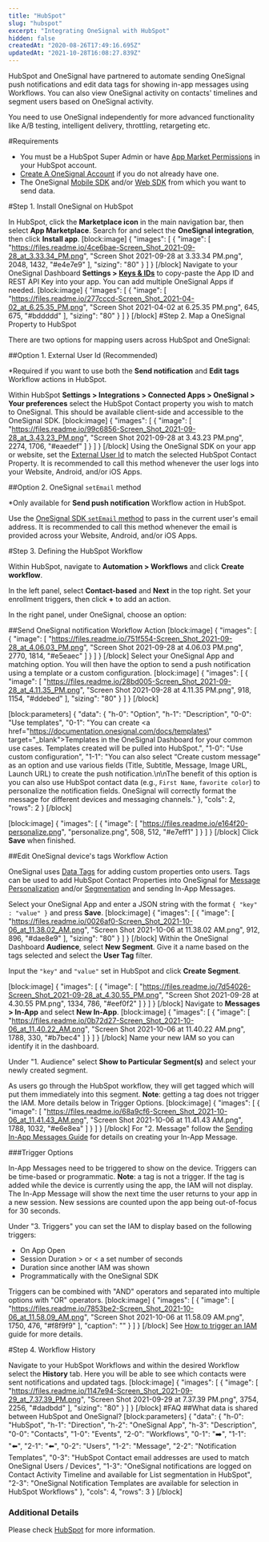 ```yaml
---
title: "HubSpot"
slug: "hubspot"
excerpt: "Integrating OneSignal with HubSpot"
hidden: false
createdAt: "2020-08-26T17:49:16.695Z"
updatedAt: "2021-10-28T16:08:27.839Z"
---
```

HubSpot and OneSignal have partnered to automate sending OneSignal push notifications and edit data tags for showing in-app messages using Workflows. You can also view OneSignal activity on contacts' timelines and segment users based on OneSignal activity.

You need to use OneSignal independently for more advanced functionality like A/B testing, intelligent delivery, throttling, retargeting etc.

#Requirements
* You must be a HubSpot Super Admin or have <a href="https://knowledge.hubspot.com/settings/hubspot-user-permissions-guide#admin" target="_blank">App Market Permissions</a> in your HubSpot account.
* [Create A OneSignal Account](https://onesignal.com) if you do not already have one.
* The OneSignal [Mobile SDK](doc:mobile-sdk-setup) and/or [Web SDK](doc:web-push-quickstart) from which you want to send data.

#Step 1. Install OneSignal on HubSpot

In HubSpot, click the **Marketplace icon** in the main navigation bar, then select **App Marketplace**. Search for and select the **OneSignal integration**, then click **Install app**.
[block:image]
{
  "images": [
    {
      "image": [
        "https://files.readme.io/4ce6bae-Screen_Shot_2021-09-28_at_3.33.34_PM.png",
        "Screen Shot 2021-09-28 at 3.33.34 PM.png",
        2048,
        1432,
        "#e4e7e9"
      ],
      "sizing": "80"
    }
  ]
}
[/block]
Navigate to your OneSignal Dashboard **Settings > <a href="doc:accounts-and-keys" target="_blank">Keys & IDs</a>** to copy-paste the App ID and REST API Key into your app. You can add multiple OneSignal Apps if needed.
[block:image]
{
  "images": [
    {
      "image": [
        "https://files.readme.io/277cccd-Screen_Shot_2021-04-02_at_6.25.35_PM.png",
        "Screen Shot 2021-04-02 at 6.25.35 PM.png",
        645,
        675,
        "#bddddd"
      ],
      "sizing": "80"
    }
  ]
}
[/block]
#Step 2. Map a OneSignal Property to HubSpot

There are two options for mapping users across HubSpot and OneSignal:

##Option 1. External User Id (Recommended)

*Required if you want to use both the **Send notification** and **Edit tags** Workflow actions in HubSpot.

Within HubSpot **Settings > Integrations > Connected Apps > OneSignal > Your preferences** select the HubSpot Contact property you wish to match to OneSignal. This should be available client-side and accessible to the OneSignal SDK.
[block:image]
{
  "images": [
    {
      "image": [
        "https://files.readme.io/99c6856-Screen_Shot_2021-09-28_at_3.43.23_PM.png",
        "Screen Shot 2021-09-28 at 3.43.23 PM.png",
        2274,
        1706,
        "#eaedef"
      ]
    }
  ]
}
[/block]
Using the OneSignal SDK on your app or website, set the [External User Id](doc:external-user-ids) to match the selected HubSpot Contact Property. It is recommended to call this method whenever the user logs into your Website, Android, and/or iOS Apps.

##Option 2. OneSignal `setEmail` method

*Only available for **Send push notification** Workflow action in HubSpot.

Use the <a href="doc:email-sdk-methods" target="_blank">OneSignal SDK `setEmail` method</a> to pass in the current user's email address. It is recommended to call this method whenever the email is provided across your Website, Android, and/or iOS Apps.

#Step 3. Defining the HubSpot Workflow

Within HubSpot, navigate to **Automation > Workflows** and click **Create workflow**.

In the left panel, select **Contact-based** and **Next** in the top right.
Set your enrollment triggers, then click **+** to add an action.

In the right panel, under OneSignal, choose an option:

##Send OneSignal notification Workflow Action
[block:image]
{
  "images": [
    {
      "image": [
        "https://files.readme.io/751f554-Screen_Shot_2021-09-28_at_4.06.03_PM.png",
        "Screen Shot 2021-09-28 at 4.06.03 PM.png",
        2770,
        1814,
        "#e5eaec"
      ]
    }
  ]
}
[/block]
Select your OneSignal App and matching option. You will then have the option to send a push notification using a template or a custom configuration.
[block:image]
{
  "images": [
    {
      "image": [
        "https://files.readme.io/28bd005-Screen_Shot_2021-09-28_at_4.11.35_PM.png",
        "Screen Shot 2021-09-28 at 4.11.35 PM.png",
        918,
        1154,
        "#ddebed"
      ],
      "sizing": "80"
    }
  ]
}
[/block]

[block:parameters]
{
  "data": {
    "h-0": "Option",
    "h-1": "Description",
    "0-0": "Use templates",
    "0-1": "You can create <a href=\"https://documentation.onesignal.com/docs/templates\" target=\"_blank\">Templates</a> in the OneSignal Dashboard for your common use cases. Templates created will be pulled into HubSpot.",
    "1-0": "Use custom configuration",
    "1-1": "You can also select “Create custom message” as an option and use various fields (Title, Subtitle, Message, Image URL, Launch URL) to create the push notification.\n\nThe benefit of this option is you can also use HubSpot contact data (e.g., `First Name`, `favorite color`) to personalize the notification fields. OneSignal will correctly format the message for different devices and messaging channels."
  },
  "cols": 2,
  "rows": 2
}
[/block]

[block:image]
{
  "images": [
    {
      "image": [
        "https://files.readme.io/e164f20-personalize.png",
        "personalize.png",
        508,
        512,
        "#e7eff1"
      ]
    }
  ]
}
[/block]
Click **Save** when finished.

##Edit OneSignal device's tags Workflow Action

OneSignal uses <a href="doc:add-user-data-tags" target="_blank">Data Tags</a> for adding custom properties onto users. Tags can be used to add HubSpot Contact Properties into OneSignal for <a href="doc:personalization" target="_blank">Message Personalization</a> and/or <a href="doc:segmentation" target="_blank">Segmentation</a> and sending In-App Messages.

Select your OneSignal App and enter a JSON string with the format `{ "key" : "value" }` and press **Save**.
[block:image]
{
  "images": [
    {
      "image": [
        "https://files.readme.io/0026af0-Screen_Shot_2021-10-06_at_11.38.02_AM.png",
        "Screen Shot 2021-10-06 at 11.38.02 AM.png",
        912,
        896,
        "#dae8e9"
      ],
      "sizing": "80"
    }
  ]
}
[/block]
Within the OneSignal Dashboard **Audience**, select **New Segment**. Give it a name based on the tags selected and select the **User Tag** filter.

Input the `"key"` and `"value"` set in HubSpot and click **Create Segment**.

[block:image]
{
  "images": [
    {
      "image": [
        "https://files.readme.io/7d54026-Screen_Shot_2021-09-28_at_4.30.55_PM.png",
        "Screen Shot 2021-09-28 at 4.30.55 PM.png",
        1334,
        786,
        "#eef0f2"
      ]
    }
  ]
}
[/block]
Navigate to **Messages > In-App** and select **New In-App**.
[block:image]
{
  "images": [
    {
      "image": [
        "https://files.readme.io/0b72d27-Screen_Shot_2021-10-06_at_11.40.22_AM.png",
        "Screen Shot 2021-10-06 at 11.40.22 AM.png",
        1788,
        330,
        "#b7bec4"
      ]
    }
  ]
}
[/block]
Name your new IAM so you can identify it in the dashboard.

Under "1. Audience" select **Show to Particular Segment(s)** and select your newly created segment.

As users go through the HubSpot workflow, they will get tagged which will put them immediately into this segment. **Note**: getting a tag does not trigger the IAM. More details below in Trigger Options.
[block:image]
{
  "images": [
    {
      "image": [
        "https://files.readme.io/68a9cf6-Screen_Shot_2021-10-06_at_11.41.43_AM.png",
        "Screen Shot 2021-10-06 at 11.41.43 AM.png",
        1788,
        1032,
        "#e6e8ea"
      ]
    }
  ]
}
[/block]
For "2. Message" follow the <a href="https://documentation.onesignal.com/docs/sending-in-app-messages" target="_blank">Sending In-App Messages Guide</a> for details on creating your In-App Message.

###Trigger Options

In-App Messages need to be triggered to show on the device. Triggers can be time-based or programmatic. **Note**: a tag is not a trigger. If the tag is added while the device is currently using the app, the IAM will not display. The In-App Message will show the next time the user returns to your app in a new session. New sessions are counted upon the app being out-of-focus for 30 seconds.

Under "3. Triggers" you can set the IAM to display based on the following triggers:
- On App Open
- Session Duration > or < a set number of seconds
- Duration since another IAM was shown
- Programmatically with the OneSignal SDK

Triggers can be combined with "AND" operators and separated into multiple options with "OR" operators.
[block:image]
{
  "images": [
    {
      "image": [
        "https://files.readme.io/7853be2-Screen_Shot_2021-10-06_at_11.58.09_AM.png",
        "Screen Shot 2021-10-06 at 11.58.09 AM.png",
        1750,
        476,
        "#f8f9f9"
      ],
      "caption": ""
    }
  ]
}
[/block]
See <a href="https://documentation.onesignal.com/docs/iam-triggers" target="_blank">How to trigger an IAM</a> guide for more details.

#Step 4. Workflow History

Navigate to your HubSpot Workflows and within the desired Workflow select the **History** tab.
Here you will be able to see which contacts were sent notifications and updated tags.
[block:image]
{
  "images": [
    {
      "image": [
        "https://files.readme.io/1147e94-Screen_Shot_2021-09-29_at_7.37.39_PM.png",
        "Screen Shot 2021-09-29 at 7.37.39 PM.png",
        3754,
        2256,
        "#dadbdd"
      ],
      "sizing": "80"
    }
  ]
}
[/block]
#FAQ
##What data is shared between HubSpot and OneSignal?
[block:parameters]
{
  "data": {
    "h-0": "HubSpot",
    "h-1": "Direction",
    "h-2": "OneSignal App",
    "h-3": "Description",
    "0-0": "Contacts",
    "1-0": "Events",
    "2-0": "Workflows",
    "0-1": "➡️",
    "1-1": "⬅️",
    "2-1": "⬅️",
    "0-2": "Users",
    "1-2": "Message",
    "2-2": "Notification Templates",
    "0-3": "HubSpot Contact email addresses are used to match OneSignal Users / Devices",
    "1-3": "OneSignal notifications are logged on Contact Activity Timeline and available for List segmentation in HubSpot",
    "2-3": "OneSignal Notification Templates are available for selection in HubSpot Workflows"
  },
  "cols": 4,
  "rows": 3
}
[/block]

### Additional Details
Please check [HubSpot](https://knowledge.hubspot.com/integrations/use-hubspots-integration-with-onesignal) for more information.